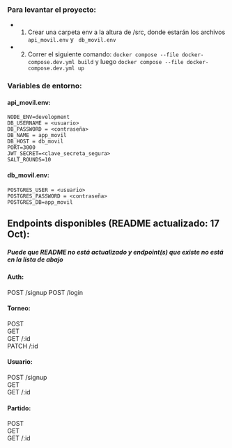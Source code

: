 ### Para levantar el proyecto:
* 1) Crear una carpeta env a la altura de /src, donde estarán los archivos ``` api_movil.env``` y ``` db_movil.env```
* 2) Correr el siguiente comando: ```docker compose --file docker-compose.dev.yml build``` y luego ```docker compose --file docker-compose.dev.yml up```

### Variables de entorno:
#### api_movil.env:
```
NODE_ENV=development
DB_USERNAME = <usuario>
DB_PASSWORD = <contraseña>
DB_NAME = app_movil
DB_HOST = db_movil
PORT=3000
JWT_SECRET=<clave_secreta_segura>
SALT_ROUNDS=10
```
#### db_movil.env:
```
POSTGRES_USER = <usuario>
POSTGRES_PASSWORD = <contraseña>
POSTGRES_DB=app_movil
```


## Endpoints disponibles (README actualizado: 17 Oct):
##### Puede que README no está actualizado y endpoint(s) que existe no está en la lista de abajo

#### Auth:
POST /signup
POST /login

#### Torneo:
POST  
GET  
GET /:id  
PATCH /:id  

#### Usuario:
POST /signup  
GET  
GET /:id  

#### Partido:
POST  
GET  
GET /:id  


